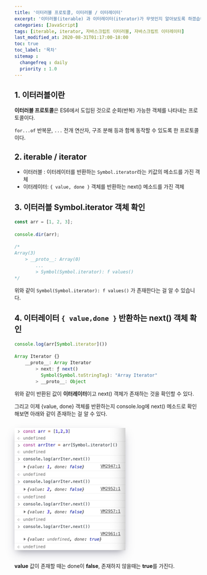 ```yaml
---
title: '이터러블 프로토콜, 이터러블 / 이터레이터'
excerpt: '이터러블(iterable) 과 이터레이터(iterator)가 무엇인지 알아보도록 하겠습니다.'
categories: [JavaScript]
tags: [iterable, iterator, 자바스크립트 이터러블, 자바스크립트 이터레이터]
last_modified_at: 2020-08-31T01:17:00-18:00
toc: true
toc_label: '목차'
sitemap :
  changefreq : daily
  priority : 1.0
---
```


## 1. 이터러블이란

**이터러블 프로토콜**은 ES6에서 도입된 것으로 순회(반복) 가능한 객체를 나타내는 프로토콜이다.

`for...of` 반복문, `...` 전개 연산자, 구조 분해 등과 함께 동작할 수 있도록 한 프로토콜이다.

## 2. iterable / iterator

- 이터러블 : 이터레이터를 반환하는 `Symbol.iterator`라는 키값의 메소드를 가진 객체
- 이터레이터: `{ value, done }` 객체를 반환하는 next() 메소드를 가진 객체

## 3. 이터러블 Symbol.iterator 객체 확인

```jsx
const arr = [1, 2, 3];

console.dir(arr);

/*
Array(3)
	> __proto__: Array(0)
		...
		> Symbol(Symbol.iterator): f values()
*/
```

위와 같이 `Symbol(Symbol.iterator): f values()` 가 존재한다는 걸 알 수 있습니다.

## 4. 이터레이터 `{ value,done }` 반환하는 next() 객체 확인

```jsx
console.log(arr[Symbol.iterator]())

Array Iterator {}
	__proto__: Array Iterator
		> next: ƒ next()
		  Symbol(Symbol.toStringTag): "Array Iterator"
		> __proto__: Object
```

위와 같이 반환된 값이 **이터레이터**이고 next() 객체가 존재하는 것을 확인할 수 있다.

그리고 이제 {value, done} 객체를 반환하는지 console.log에 next() 메소드로 확인해보면 아래와 같이 존재하는 걸 알 수 있다.<br>

<img src='/assets/images/returniterator.png' alt='profile' style="width:300px; margin-top:15px; margin-bottom:15px; box-shadow: rgba(50, 50, 93, 0.25) 0px 13px 27px -5px, rgba(0, 0, 0, 0.3) 0px 8px 16px -8px, rgba(0, 0, 0, 0.024) 0px -6px 16px -6px;"/>

**value** 값이 존재할 때는 done이 **false**, 존재하지 않을때는 **true**를 가진다.
